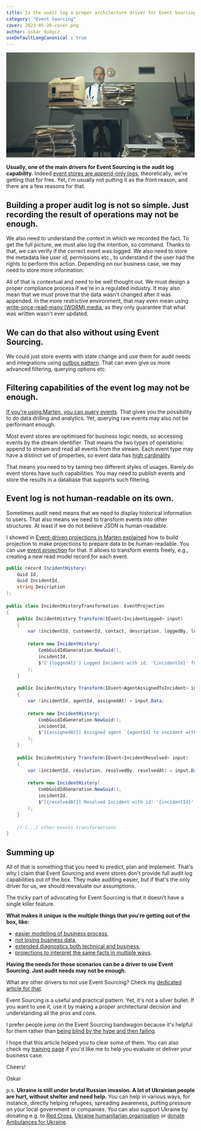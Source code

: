 ```yaml
---
title: Is the audit log a proper architecture driver for Event Sourcing?
category: "Event Sourcing"
cover: 2023-05-20-cover.png
author: oskar dudycz
useDefaultLangCanonical : true
---
```


![cover](2023-05-20-cover.png)

**Usually, one of the main drivers for Event Sourcing is the audit log capability.** Indeed [event stores are append-only logs](/pl/relational_databases_are_event_stores/), theoretically, we're getting that for free. Yet, I'm usually not putting it as the front reason, and there are a few reasons for that.

## Building a proper audit log is not so simple. Just recording the result of operations may not be enough.

We also need to understand the context in which we recorded the fact. To get the full picture, we must also log the intention, so command. Thanks to that, we can verify if the correct event was logged. We also need to store the metadata like user id, permissions etc., to understand if the user had the rights to perform this action. Depending on our business case, we may need to store more information.

All of that is contextual and need to be well thought out. We must design a proper compliance process if we're in a regulated industry. It may also mean that we must prove that the data wasn't changed after it was appended. In the more restrictive environment, that may even mean using [write-once-read-many (WORM) media](https://en.wikipedia.org/wiki/Write_once_read_many), as they only guarantee that what was written wasn't ever updated. 

## We can do that also without using Event Sourcing.

We could just store events with state change and use them for audit needs and integrations using [outbox pattern](/pl/outbox_inbox_patterns_and_delivery_guarantees_explained/). That can even give us more advanced filtering, querying options etc.

## Filtering capabilities of the event log may not be enough.

[If you're using Marten, you can query events](https://martendb.io/events/querying.html). That gives you the possibility to do data drilling and analytics. Yet, querying raw events may also not be performant enough.

Most event stores are optimised for business logic needs, so accessing events by the stream identifier. That means the two types of operations: append to stream and read all events from the stream. Each event type may have a distinct set of properties, so event data has [high cardinality](https://docs.honeycomb.io/concepts/high-cardinality/). 

That means you need to try taming two different styles of usages. Rarely do event stores have such capabilities. You may need to publish events and store the results in a database that supports such filtering.

## Event log is not human-readable on its own.

Sometimes audit need means that we need to display historical information to users. That also means we need to transform events into other structures. At least if we do not believe JSON is human-readable. 

I showed in [Event-driven projections in Marten explained](/pl/projections_in_marten_explained/) how to build projection to make projections to prepare data to be human-readable. You can use [event projection](https://martendb.io/events/projections/event-projections.html) for that. It allows to transform events freely, e.g., creating a new read model record for each event.

```csharp
public record IncidentHistory(
    Guid Id,
    Guid IncidentId,
    string Description
);

public class IncidentHistoryTransformation: EventProjection
{
    public IncidentHistory Transform(IEvent<IncidentLogged> input)
    {
        var (incidentId, customerId, contact, description, loggedBy, loggedAt) = input.Data;

        return new IncidentHistory(
            CombGuidIdGeneration.NewGuid(),
            incidentId,
            $"['{loggedAt}'] Logged Incident with id: '{incidentId}' for customer '{customerId}' and description `{description}' through {contact} by '{loggedBy}'"
        );
    }

    public IncidentHistory Transform(IEvent<AgentAssignedToIncident> input)
    {
        var (incidentId, agentId, assignedAt) = input.Data;

        return new IncidentHistory(
            CombGuidIdGeneration.NewGuid(),
            incidentId,
            $"[{assignedAt}] Assigned agent `{agentId} to incident with id: '{incidentId}'"
        );
    }

    public IncidentHistory Transform(IEvent<IncidentResolved> input)
    {
        var (incidentId, resolution, resolvedBy, resolvedAt) = input.Data;

        return new IncidentHistory(
            CombGuidIdGeneration.NewGuid(),
            incidentId,
            $"[{resolvedAt}] Resolved Incident with id: '{incidentId}' with resolution `{resolution} by '{resolvedBy}'"
        );
    }

    // (...) other events transformations
}
```

## Summing up

All of that is something that you need to predict, plan and implement. That's why I claim that Event Sourcing and event stores don't provide full audit log capabilities out of the box. They make auditing easier, but if that's the only driver for us, we should reevaluate our assumptions.

The tricky part of advocating for Event Sourcing is that it doesn't have a single killer feature. 

**What makes it unique is the multiple things that you're getting out of the box, like:**
- [easier modelling of business process](/pl/how_to_effectively_compose_your_business_logic/),
- [not losing business data](/pl/never_lose_data_with_event_sourcing/), 
- [extended diagnostics both technical and business](/pl/set_up_opentelemetry_wtih_event_sourcing_and_marten/),
- [projections to interpret the same facts in multiple ways](/pl/projections_and_read_models_in_event_driven_architecture/).

**Having the needs for those scenarios can be a driver to use Event Sourcing. Just audit needs may not be enough.**

What are other drivers to not use Event Sourcing? Check my [dedicated article for that](/pl/when_not_to_use_event_sourcing/).

Event Sourcing is a useful and practical pattern. Yet, it's not a silver bullet. If you want to use it, use it by making a proper architectural decision and understanding all the pros and cons.

I prefer people jump on the Event Sourcing bandwagon because it's helpful for them rather than [being blind by the hype and then failing](/pl/event_streaming_is_not_event_sourcing/).

I hope that this article helped you to clear some of them. You can also check my [training page](/pl/training/) if you'd like me to help you evaluate or deliver your business case.

Cheers!

Oskar

p.s. **Ukraine is still under brutal Russian invasion. A lot of Ukrainian people are hurt, without shelter and need help.** You can help in various ways, for instance, directly helping refugees, spreading awareness, putting pressure on your local government or companies. You can also support Ukraine by donating e.g. to [Red Cross](https://www.icrc.org/en/donate/ukraine), [Ukraine humanitarian organisation](https://savelife.in.ua/en/donate/) or [donate Ambulances for Ukraine](https://www.gofundme.com/f/help-to-save-the-lives-of-civilians-in-a-war-zone).
